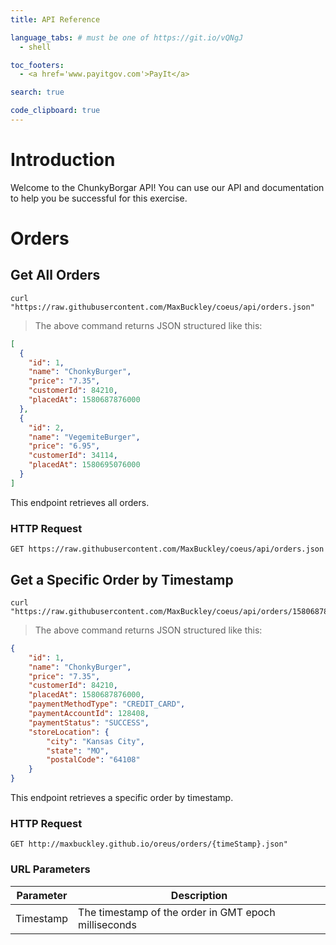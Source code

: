 ```yaml
---
title: API Reference

language_tabs: # must be one of https://git.io/vQNgJ
  - shell

toc_footers:
  - <a href='www.payitgov.com'>PayIt</a>

search: true

code_clipboard: true
---
```


# Introduction

Welcome to the ChunkyBorgar API! You can use our API and documentation to help you be successful for this exercise.

# Orders

## Get All Orders

```shell
curl "https://raw.githubusercontent.com/MaxBuckley/coeus/api/orders.json"
```

> The above command returns JSON structured like this:

```json
[
  {
    "id": 1,
    "name": "ChonkyBurger",
    "price": "7.35",
    "customerId": 84210,
    "placedAt": 1580687876000
  },
  {
    "id": 2,
    "name": "VegemiteBurger",
    "price": "6.95",
    "customerId": 34114,
    "placedAt": 1580695076000
  }
]
```

This endpoint retrieves all orders.

### HTTP Request

`GET https://raw.githubusercontent.com/MaxBuckley/coeus/api/orders.json`

## Get a Specific Order by Timestamp

```shell
curl "https://raw.githubusercontent.com/MaxBuckley/coeus/api/orders/1580687876000.json"
```

> The above command returns JSON structured like this:

```json
{
    "id": 1,
    "name": "ChonkyBurger",
    "price": "7.35",
    "customerId": 84210,
    "placedAt": 1580687876000,
    "paymentMethodType": "CREDIT_CARD",
    "paymentAccountId": 128408,
    "paymentStatus": "SUCCESS",
    "storeLocation": {
        "city": "Kansas City",
        "state": "MO",
        "postalCode": "64108"
    }
}
```

This endpoint retrieves a specific order by timestamp.

### HTTP Request

`GET http://maxbuckley.github.io/oreus/orders/{timeStamp}.json"`

### URL Parameters

Parameter | Description
--------- | -----------
Timestamp | The timestamp of the order in GMT epoch milliseconds